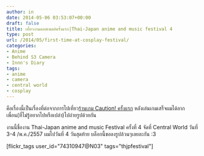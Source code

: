 ```yaml
---
author: in
date: 2014-05-06 03:53:07+00:00
draft: false
title: เที่ยวงานคอสเพลย์ครั้งแรก|Thai-Japan anime and music festival 4
type: post
url: /2014/05/first-time-at-cosplay-festival/
categories:
- Anime
- Behind S3 Camera
- Innn's Diary
tags:
- anime
- camera
- central world
- cosplay
---
```


คือเรื่องนี้เป็นเรื่องที่ต่อจากการไปเที่ยว[ร้านเกม Caution! ครั้งแรก](https://www.cyruszhang.com/first-time-at-internet-cafe/) หลังเล่นเกมเสร็จผมได้ลากเพื่อน(ที่ไม่รู้อยากไปหรือเปล่า)ไปถ่ายรูปด้วยกัน

งานนี้ชื่องาน Thai-Japan anime and music Festival ครั้งที่ 4 จัดที่ Central World วันที่ 3-4 /พ.ค./2557 ผมไปวันที่ 4 วันสุดท้าย บล็อกนี้ขอลงรูปล้วนๆเลยละกัน :3


[flickr_tags user_id="74310947@N03" tags="thjpfestival"]
